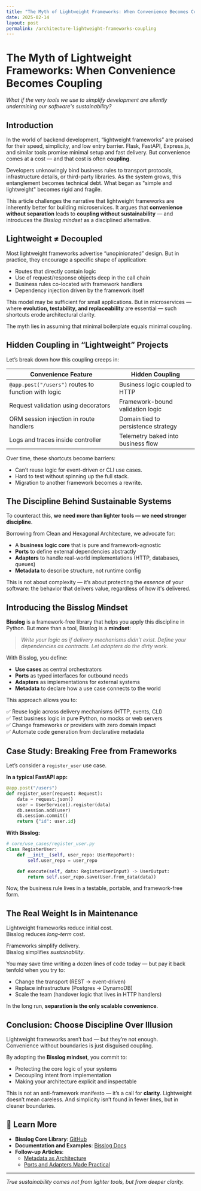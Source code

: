 ```yaml
---
title: "The Myth of Lightweight Frameworks: When Convenience Becomes Coupling"
date: 2025-02-14
layout: post
permalink: /architecture-lightweight-frameworks-coupling
---
```


# The Myth of Lightweight Frameworks: When Convenience Becomes Coupling

*What if the very tools we use to simplify development are silently undermining our software's sustainability?*

## Introduction

In the world of backend development, “lightweight frameworks” are praised for their speed, simplicity, and low entry barrier. Flask, FastAPI, Express.js, and similar tools promise minimal setup and fast delivery. But convenience comes at a cost — and that cost is often **coupling**.

Developers unknowingly bind business rules to transport protocols, infrastructure details, or third-party libraries. As the system grows, this entanglement becomes technical debt. What began as "simple and lightweight" becomes rigid and fragile.

This article challenges the narrative that lightweight frameworks are inherently better for building microservices. It argues that **convenience without separation** leads to **coupling without sustainability** — and introduces the *Bisslog mindset* as a disciplined alternative.

## Lightweight ≠ Decoupled

Most lightweight frameworks advertise “unopinionated” design. But in practice, they encourage a specific shape of application:

- Routes that directly contain logic
- Use of request/response objects deep in the call chain
- Business rules co-located with framework handlers
- Dependency injection driven by the framework itself

This model may be sufficient for small applications. But in microservices — where **evolution, testability, and replaceability** are essential — such shortcuts erode architectural clarity.

The myth lies in assuming that minimal boilerplate equals minimal coupling.

## Hidden Coupling in “Lightweight” Projects

Let’s break down how this coupling creeps in:

| Convenience Feature | Hidden Coupling |
|---------------------|-----------------|
| `@app.post("/users")` routes to function with logic | Business logic coupled to HTTP |
| Request validation using decorators | Framework-bound validation logic |
| ORM session injection in route handlers | Domain tied to persistence strategy |
| Logs and traces inside controller | Telemetry baked into business flow |

Over time, these shortcuts become barriers:

- Can’t reuse logic for event-driven or CLI use cases.
- Hard to test without spinning up the full stack.
- Migration to another framework becomes a rewrite.

## The Discipline Behind Sustainable Systems

To counteract this, **we need more than lighter tools — we need stronger discipline**.

Borrowing from Clean and Hexagonal Architecture, we advocate for:

- A **business logic core** that is pure and framework-agnostic
- **Ports** to define external dependencies abstractly
- **Adapters** to handle real-world implementations (HTTP, databases, queues)
- **Metadata** to describe structure, not runtime config

This is not about complexity — it’s about protecting the *essence* of your software: the behavior that delivers value, regardless of how it's delivered.

## Introducing the Bisslog Mindset

**Bisslog** is a framework-free library that helps you apply this discipline in Python. But more than a tool, Bisslog is a **mindset**:

> *Write your logic as if delivery mechanisms didn’t exist. Define your dependencies as contracts. Let adapters do the dirty work.*

With Bisslog, you define:

- **Use cases** as central orchestrators
- **Ports** as typed interfaces for outbound needs
- **Adapters** as implementations for external systems
- **Metadata** to declare how a use case connects to the world

This approach allows you to:

✅ Reuse logic across delivery mechanisms (HTTP, events, CLI)  
✅ Test business logic in pure Python, no mocks or web servers  
✅ Change frameworks or providers with zero domain impact  
✅ Automate code generation from declarative metadata

## Case Study: Breaking Free from Frameworks

Let’s consider a `register_user` use case.

**In a typical FastAPI app:**

```python
@app.post("/users")
def register_user(request: Request):
    data = request.json()
    user = UserService().register(data)
    db.session.add(user)
    db.session.commit()
    return {"id": user.id}
```

**With Bisslog:**

```python
# core/use_cases/register_user.py
class RegisterUser:
    def __init__(self, user_repo: UserRepoPort):
        self.user_repo = user_repo

    def execute(self, data: RegisterUserInput) -> UserOutput:
        return self.user_repo.save(User.from_data(data))
```

Now, the business rule lives in a testable, portable, and framework-free form.

## The Real Weight Is in Maintenance

Lightweight frameworks reduce initial cost.  
Bisslog reduces *long-term* cost.

Frameworks simplify delivery.  
Bisslog simplifies *sustainability*.

You may save time writing a dozen lines of code today — but pay it back tenfold when you try to:

- Change the transport (REST → event-driven)
- Replace infrastructure (Postgres → DynamoDB)
- Scale the team (handover logic that lives in HTTP handlers)

In the long run, **separation is the only scalable convenience**.

## Conclusion: Choose Discipline Over Illusion

Lightweight frameworks aren’t bad — but they’re not enough.  
Convenience without boundaries is just disguised coupling.

By adopting the **Bisslog mindset**, you commit to:

- Protecting the core logic of your systems
- Decoupling intent from implementation
- Making your architecture explicit and inspectable

This is not an anti-framework manifesto — it’s a call for **clarity**. Lightweight doesn’t mean careless. And simplicity isn’t found in fewer lines, but in cleaner boundaries.

## 🔗 Learn More

- **Bisslog Core Library**: [GitHub](https://github.com/darwinhc/bisslog-core-py)  
- **Documentation and Examples**: [Bisslog Docs](https://darwinhc.github.io/bisslog/)
- **Follow-up Articles**:  
  - [Metadata as Architecture](https://darwinhc.github.io/bisslog/metadata-contracts/)  
  - [Ports and Adapters Made Practical](https://darwinhc.github.io/bisslog/hexagonal-python/)

---

*True sustainability comes not from lighter tools, but from deeper clarity.*
